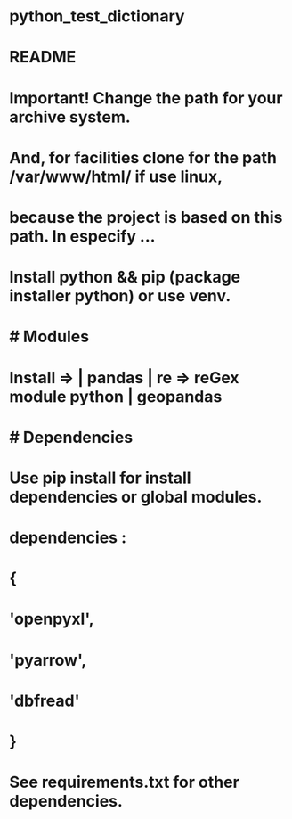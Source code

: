 # python_test_dictionary
#   
# README
#
#  Important! Change the path for your archive system.
#  And, for facilities clone for the path /var/www/html/ if use linux,
# because the project is based on this path. In especify ... 
#
# Install python && pip (package installer python) or use venv.
# # Modules #
#
# Install => | pandas | re => reGex module python | geopandas 
# 
# # Dependencies # 
# Use pip install for install dependencies or global modules.
#  dependencies : 
# {
#    'openpyxl', 
#    'pyarrow',
#    'dbfread'
# }
#
# See requirements.txt for other dependencies.
